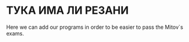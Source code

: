 ТУКА ИМА ЛИ РЕЗАНИ
=================
Here we can add our programs in order to be easier to pass the Mitov`s exams.



